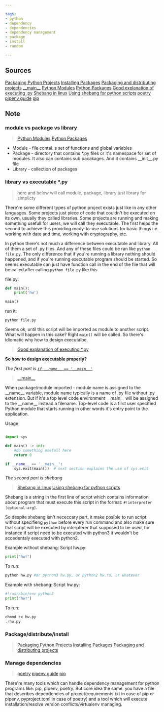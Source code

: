 ```yaml
---

tags:
- python
- dependency
- dependencies
- dependency management
- package
- install
- random

---
```


## Sources

[Packaging Python Projects](https://packaging.python.org/en/latest/tutorials/packaging-projects/)
[Installing Packages](https://packaging.python.org/en/latest/tutorials/installing-packages/)
[Packaging and distributing projects](https://packaging.python.org/en/latest/guides/distributing-packages-using-setuptools/)
[\_\_main__](https://docs.python.org/3/library/__main__.html)
[Python Modules](https://docs.python.org/3/tutorial/modules.html#tut-modules)
[Python Packages](https://docs.python.org/3/tutorial/modules.html#tut-packages)
[Good explanation of executing .py](https://stackoverflow.com/questions/419163/what-does-if-name-main-do?answertab=scoredesc#tab-top)
[Shebang in linux](https://www.baeldung.com/linux/shebang)
[Using shebang for python scripts](https://linuxhint.com/python-shebang/)
[poetry](https://python-poetry.org/docs/basic-usage/)
[pipenv guide](https://realpython.com/pipenv-guide/)
[pip](https://pip.pypa.io/en/stable/)

## Note

### module vs package vs library
>[Python Modules](https://docs.python.org/3/tutorial/modules.html#tut-modules) 
>[Python Packages](https://docs.python.org/3/tutorial/modules.html#tut-packages)

- Module - file contai. s set of functions and global variables 
- Package - directory that contains \*.py files or it's namespace for set of modules. It also can contains sub pacakages. And it contains \_\_init__.py file
- Library - collection of packages

### library vs executable \*.py

> here and below will call module, package, library just library for simplicty

There're some different types of python project exists just like in any other languages. Some projects just piece of code that couldn't be executed on its own, usually they called libraries. Some projects are running and making something usefull for users, we will call they executable. The first helps the second to achieve this providing ready-to-use solutions for basic things i.e. working with date and time, working with cryptography, etc.

In python there's not much a difference between executable and library. All of them a set of .py files. And any of these files could be ran like `python file.py`. The only difference that if you're running a library nothing should happened, and if you're running executable program should be started. So seems executable can just have  function call in the end of the file that will be called after calling `python file.py` like this

file.py:
```python
def main():
	print('hw')

main()
```
run it:
```shell
python file.py
```

Seems ok, until this script will be imported as module to another script. What will happen in this cake? Right `main()` will be called. So there's idiomatic why how to design executalbe.
> [Good explanation of executing *.py](https://stackoverflow.com/questions/419163/what-does-if-name-main-do?answertab=scoredesc#tab-top)

**So how to design executable properly?**

*The first part is [`if __name__ == '__main__'`](https://docs.python.org/3/library/__main__.html#name-main)*
>[\_\_main__](https://docs.python.org/3/library/__main__.html)

When package/module imported - module name is assigned to the \_\_name__ variable, module name typically is a name of .py file without .py extension. But if it's a top level code environment \_\_main__ will be assigned to the \_\_name__ instead a filename. Top-level code is a first user specified Python module that starts running in other words it's entry point to the application.

Usage:

```python

import sys

def main() -> int:
	#do something usefull here
    return 0

if __name__ == '__main__':
    sys.exit(main())  # next section explains the use of sys.exit

```

*The second part is shebang*
>[Shebang in linux](https://www.baeldung.com/linux/shebang)
>[Using shebang for python scripts](https://linuxhint.com/python-shebang/)

Shebang is a string in the first line of script which contains information about program that must execute this script in the format: `#!interpreter [optional-arg]`.

So despite shebang isn't nececcary part, it make posible to run script without specifieng `python` before every run command and also make sure that script will be executed by interpterer that supposed to be used, for instance if script need to be executed with python3 it wouldn't be accedentaly executed with python2.

Example without shebang:
Script hw.py:
```python
print("hw!")
```
To run:
```python
python hw.py #or python3 hw.py, or python2 hw.ru, or whatever
```

Example with shebang:
Script hw.py:
```python
#!/usr/bin/env python3
print("hw!")
```
To run:
```python
chmod +x hw.py
./hw.py
```

### Package/distribute/install

>[Packaging Python Projects](https://packaging.python.org/en/latest/tutorials/packaging-projects/)
>[Installing Packages](https://packaging.python.org/en/latest/tutorials/installing-packages/)
>[Packaging and distributing projects](https://packaging.python.org/en/latest/guides/distributing-packages-using-setuptools/)

### Manage dependencies

>[poetry](https://python-poetry.org/docs/basic-usage/)
>[pipenv guide](https://realpython.com/pipenv-guide/)
>[pip](https://pip.pypa.io/en/stable/)

There're many tools which can handle dependency management for python programs like: pip, pipenv, poetry. But core idea the same: you have a file that describes dependencies of project(requirements.txt in case of pip or pipenv, pyproject.toml in case of poetry) and a tool which will execute installation/resolve version conflicts/virtualenv managing.